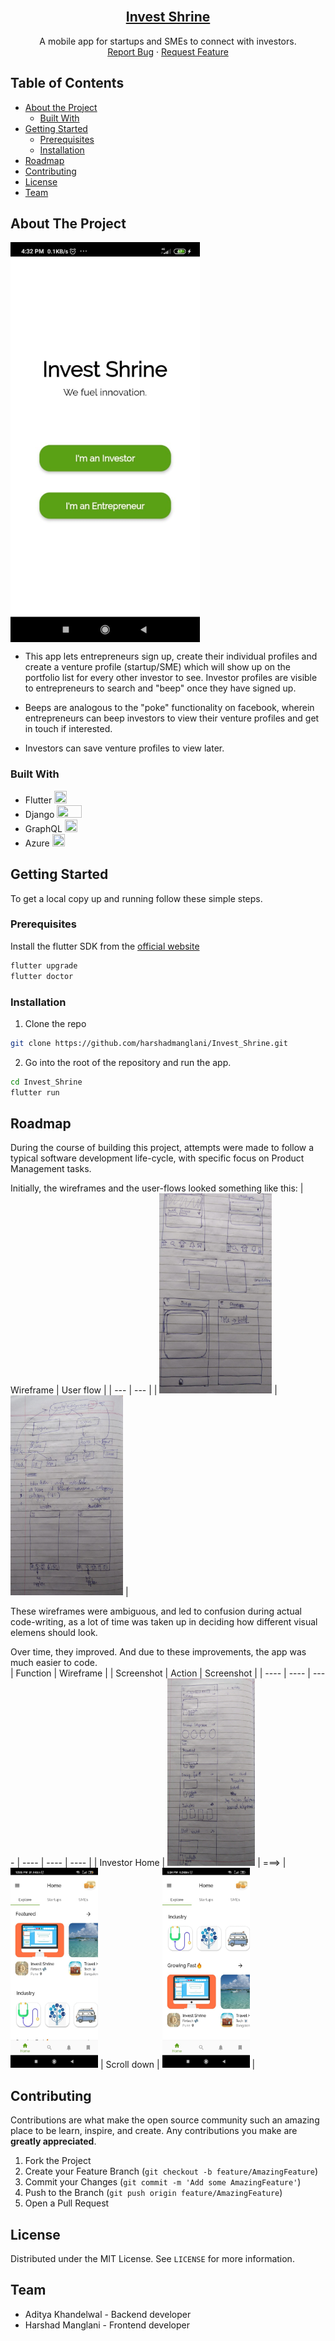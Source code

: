 
<br />
<p align="center">
  <a href="https://github.com/harshadmanglani/Invest_Shrine">
  <h2 align="center">Invest Shrine</h2>
  </a>

  <p align="center">
    A mobile app for startups and SMEs to connect with investors.
    <br />
    <a href="https://github.com/harshadmanglani/Invest_Shrine/issues">Report Bug</a>
    ·
    <a href="https://github.com/harshadmanglani/Invest_Shrine/issues">Request Feature</a>
  </p>
</p>



<!-- TABLE OF CONTENTS -->
## Table of Contents

* [About the Project](#about-the-project)
  * [Built With](#built-with)
* [Getting Started](#getting-started)
  * [Prerequisites](#prerequisites)
  * [Installation](#installation)
* [Roadmap](#roadmap)
* [Contributing](#contributing)
* [License](#license)
* [Team](#team)



<!-- ABOUT THE PROJECT -->
## About The Project

<img align="center" src="https://github.com/harshadmanglani/Assets/raw/master/route.jpeg" height="640" width="303">

* This app lets entrepreneurs sign up, create their individual profiles and create a venture profile (startup/SME) which will show up on the portfolio list for every other investor to see.
Investor profiles are visible to entrepreneurs to search and "beep" once they have signed up.

* Beeps are analogous to the "poke" functionality on facebook, wherein entrepreneurs can beep investors to view their venture profiles and get in touch if interested.

* Investors can save venture profiles to view later.

### Built With

* Flutter <img src="https://miro.medium.com/max/1000/1*ilC2Aqp5sZd1wi0CopD1Hw.png" height="20" width="20">
* Django <img src="https://miro.medium.com/max/2400/1*HVKOLLX7wprRbHTl2IPDcQ.png" height="20" width="40">
* GraphQL <img src="https://upload.wikimedia.org/wikipedia/commons/thumb/1/17/GraphQL_Logo.svg/1024px-GraphQL_Logo.svg.png" height="20" width="20">
* Azure <img src="https://lh3.googleusercontent.com/proxy/ICJ_6eA8XBJttsn8kOXALeZwoPwva0kzrcEuzLHrMF5QQSqOI0F-Dw6DVTxrLBYb78X-xt66DL3dnc4XLjPCvRQ0qYjU2d3-eU-Vicj49d6Ym93Ya9E" height ="20" width="20"> 



<!-- GETTING STARTED -->
## Getting Started

To get a local copy up and running follow these simple steps.

### Prerequisites

Install the flutter SDK from the <a href="http://flutter.io/">official website</a>

```sh
flutter upgrade
flutter doctor
```

### Installation

1. Clone the repo
```sh
git clone https://github.com/harshadmanglani/Invest_Shrine.git
```
2. Go into the root of the repository and run the app.
```sh
cd Invest_Shrine
flutter run
```

<!-- ROADMAP -->
## Roadmap

During the course of building this project, attempts were made to follow a typical software development life-cycle, with specific focus on Product Management tasks.

Initially, the wireframes and the user-flows looked something like this:
| Wireframe | User flow |
| --- | --- |
| <img src="https://github.com/harshadmanglani/Assets/raw/master/inv-home-init.jpeg" height="320" width="180"> | <img src="https://github.com/harshadmanglani/Assets/raw/master/user-flow.jpeg" height="320" width="180"> |

These wireframes were ambiguous, and led to confusion during actual code-writing, as a lot of time was taken up in deciding how different visual elemens should look.

Over time, they improved. And due to these improvements, the app was much easier to code.
</br>
| Function | Wireframe |  | Screenshot | Action | Screenshot |
| ---- | ---- | ---- | ---- | ---- | ---- |
| Investor Home | <img src="https://github.com/harshadmanglani/Assets/raw/master/inv-home-updated.jpeg" height="300" width="140"> | ===> | <img src="https://github.com/harshadmanglani/Assets/raw/master/inv-home-1.jpeg" height="320" width="140"> | Scroll down | <img src="https://github.com/harshadmanglani/Assets/raw/master/inv-home-sd.jpeg" height="320" width="140"> |
<!-- 
|<img src="https://github.com/harshadmanglani/Assets/raw/master/inv-home-updated.jpeg" height="300" width="140">|<img src="https://github.com/harshadmanglani/Assets/raw/master/inv-home-updated-2.jpeg" height="300" width="140"> | <img src="https://github.com/harshadmanglani/Assets/raw/master/search-wireframe.jpeg" height="100" width="140"> | <img src="https://github.com/harshadmanglani/Assets/raw/master/inv-reg-1%2C2.jpeg" height="300" width="140"> | <img src="https://github.com/harshadmanglani/Assets/raw/master/inv-reg-3%2C4.jpeg" height="300" width="140">
| Converted to ⬇️| Converted to ⬇️| Converted to ⬇️| Converted to ⬇️| Converted to ⬇️|
| <img src="https://github.com/harshadmanglani/Assets/raw/master/inv-home-1.jpeg" height="320" width="140"> | <img src="https://github.com/harshadmanglani/Assets/raw/master/inv-home-2.jpeg" height="320" width="140"> | <img src="https://github.com/harshadmanglani/Assets/raw/master/inv-search-entrepreneurs.jpeg" height="320" width="140"> | <img src="https://github.com/harshadmanglani/Assets/raw/master/inv-reg-1.jpeg" height="320" width="140"> | <img src="https://github.com/harshadmanglani/Assets/raw/master/inv-reg-3.jpeg" height="320" width="140"> |
|             |            |            |            |             |
| Scroll down | Tab switch | Tab switch | Tab switch | Scroll down |
|             |            |            |            |             |
| <img src="https://github.com/harshadmanglani/Assets/raw/master/inv-home-sd.jpeg" height="320" width="140"> | <img src="https://github.com/harshadmanglani/Assets/raw/master/inv-home-sme.jpeg" height="320" width="140"> | <img src="https://github.com/harshadmanglani/Assets/raw/master/inv-search-startups.jpeg" height="320" width="140"> | <img src="https://github.com/harshadmanglani/Assets/raw/master/inv-reg-2.jpeg" height="320" width="140"> | <img src="https://github.com/harshadmanglani/Assets/raw/master/inv-reg-4.jpeg" height="320" width="140"> | -->

## Contributing

Contributions are what make the open source community such an amazing place to be learn, inspire, and create. Any contributions you make are **greatly appreciated**.

1. Fork the Project
2. Create your Feature Branch (`git checkout -b feature/AmazingFeature`)
3. Commit your Changes (`git commit -m 'Add some AmazingFeature'`)
4. Push to the Branch (`git push origin feature/AmazingFeature`)
5. Open a Pull Request



<!-- LICENSE -->
## License

Distributed under the MIT License. See `LICENSE` for more information.


<!-- ACKNOWLEDGEMENTS -->
## Team

* Aditya Khandelwal - Backend developer
* Harshad Manglani - Frontend developer